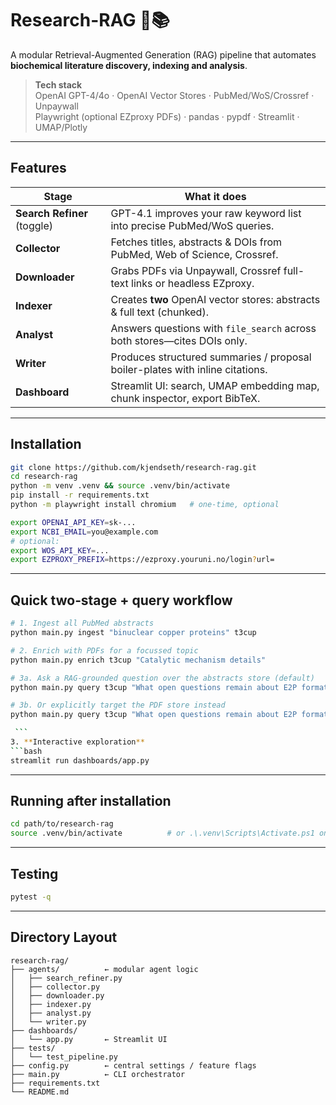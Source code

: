 # Research-RAG 🧬📚

A modular Retrieval-Augmented Generation (RAG) pipeline that automates **biochemical literature discovery, indexing and analysis**.

> **Tech stack**  
> OpenAI GPT-4/4o · OpenAI Vector Stores · PubMed/WoS/Crossref · Unpaywall  
> Playwright (optional EZproxy PDFs) · pandas · pypdf · Streamlit · UMAP/Plotly

---

## Features

| Stage                        | What it does                                                              |
|------------------------------|---------------------------------------------------------------------------|
| **Search Refiner** (toggle)  | GPT-4.1 improves your raw keyword list into precise PubMed/WoS queries.   |
| **Collector**                | Fetches titles, abstracts & DOIs from PubMed, Web of Science, Crossref.   |
| **Downloader**               | Grabs PDFs via Unpaywall, Crossref full-text links or headless EZproxy.   |
| **Indexer**                  | Creates **two** OpenAI vector stores: abstracts & full text (chunked).    |
| **Analyst**                  | Answers questions with `file_search` across both stores—cites DOIs only.  |
| **Writer**                   | Produces structured summaries / proposal boiler-plates with inline citations. |
| **Dashboard**                | Streamlit UI: search, UMAP embedding map, chunk inspector, export BibTeX.  |

---

## Installation

```bash
git clone https://github.com/kjendseth/research-rag.git
cd research-rag
python -m venv .venv && source .venv/bin/activate
pip install -r requirements.txt
python -m playwright install chromium   # one-time, optional
```

```bash
export OPENAI_API_KEY=sk-...
export NCBI_EMAIL=you@example.com
# optional:
export WOS_API_KEY=...
export EZPROXY_PREFIX=https://ezproxy.youruni.no/login?url=
```

---

## Quick two‑stage + query workflow

   ```bash
# 1. Ingest all PubMed abstracts
python main.py ingest "binuclear copper proteins" t3cup

# 2. Enrich with PDFs for a focussed topic
python main.py enrich t3cup "Catalytic mechanism details"

# 3a. Ask a RAG‑grounded question over the abstracts store (default)
python main.py query t3cup "What open questions remain about E2P formation?"

# 3b. Or explicitly target the PDF store instead
python main.py query t3cup "What open questions remain about E2P formation?" --store pdfs

    ```
3. **Interactive exploration**  
   ```bash
   streamlit run dashboards/app.py
   ```

---

## Running after installation

```bash
cd path/to/research-rag
source .venv/bin/activate          # or .\.venv\Scripts\Activate.ps1 on Windows
```

---

## Testing

```bash
pytest -q
```

---

## Directory Layout

```text
research-rag/
├── agents/          ← modular agent logic
│   ├── search_refiner.py
│   ├── collector.py
│   ├── downloader.py
│   ├── indexer.py
│   ├── analyst.py
│   └── writer.py
├── dashboards/
│   └── app.py       ← Streamlit UI
├── tests/
│   └── test_pipeline.py
├── config.py        ← central settings / feature flags
├── main.py          ← CLI orchestrator
├── requirements.txt
└── README.md